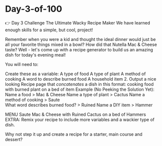 # Day-3-of-100
👉 Day 3 Challenge
The Ultimate Wacky Recipe Maker
We have learned enough skills for a simple, but cool, project!

Remember when you were a kid and thought the ideal dinner would just be all your favorite things mixed in a bowl? How did that Nutella Mac & Cheese taste? Well - let's come up with a recipe generator to build us an amazing dish for today's evening meal!

You will need to:

Create these as a variable:
A type of food
A type of plant
A method of cooking
A word to describe burned food
A household item
2. Output a nice looking Recipe page that *concatenates* a dish in this format:
cooking food with burned plant on a bed of item
Example (No Peeking the Solution Yet):
Name a food > Mac & Cheese
Name a type of plant > Cactus
Name a method of cooking > Saute        
What word describes burned food? > Ruined
Name a DIY item > Hammer

MENU
Saute Mac & Cheese with Ruined Cactus on a bed of Hammers
EXTRA: Remix your recipe to include more variables and a wackier type of dish.

Why not step it up and create a recipe for a starter, main course and dessert?
